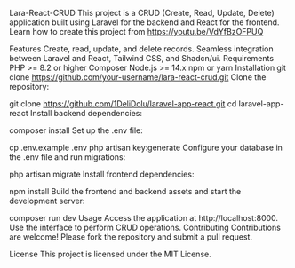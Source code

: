 Lara-React-CRUD
This project is a CRUD (Create, Read, Update, Delete) application built using Laravel for the backend and React for the frontend. Learn how to create this project from https://youtu.be/VdYfBzOFPUQ

Features
Create, read, update, and delete records.
Seamless integration between Laravel and React, Tailwind CSS, and Shadcn/ui.
Requirements
PHP >= 8.2 or higher
Composer
Node.js >= 14.x
npm or yarn
Installation
git clone https://github.com/your-username/lara-react-crud.git
Clone the repository:

git clone https://github.com/1DeliDolu/laravel-app-react.git
cd laravel-app-react
Install backend dependencies:

composer install
Set up the .env file:

cp .env.example .env
php artisan key:generate
Configure your database in the .env file and run migrations:

php artisan migrate
Install frontend dependencies:

npm install
Build the frontend and backend assets and start the development server:

composer run dev
Usage
Access the application at http://localhost:8000.
Use the interface to perform CRUD operations.
Contributing
Contributions are welcome! Please fork the repository and submit a pull request.

License
This project is licensed under the MIT License.
